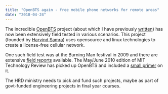 ```yaml
---
title: "OpenBTS again - free mobile phone networks for remote areas"
date: "2010-04-24"
---
```


The incredible [OpenBTS](http://openbts.sourceforge.net/) project (about which I have previously [written](http://digitalsarkaar.wordpress.com/2010/01/18/dirt-cheap-gsm-mobile-telephony-for-developing-countries/)) has now been extensively field tested in various scenarios. This project (founded by [Harvind Samra](http://www.linkedin.com/in/harvindsamra)) uses opensource and linux technologies to create a license-free cellular network.

One such field test was at the Burning Man festival in 2009 and there are extensive [field reports](http://openbts.sourceforge.net/FieldTest2/index.html) available. The May/June 2010 edition of MIT Technology Review has picked up OpenBTS and included a [small primer](http://www.technologyreview.com/communications/25107/?a=f) on it.

The HRD ministry needs to pick and fund such projects, maybe as part of govt-funded engineering projects in final year courses.
